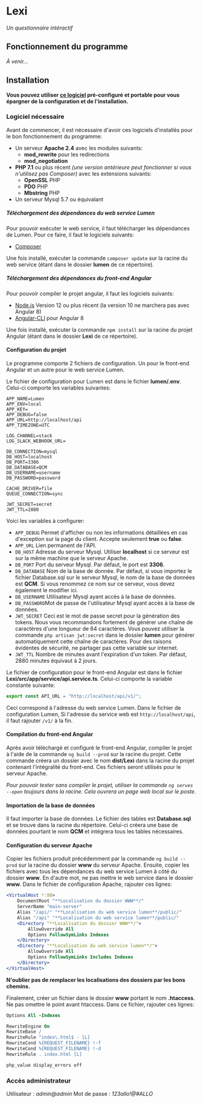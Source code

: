 # Lexi
*Un questionnaire intéractif*

## Fonctionnement du programme
*À venir...*

## Installation
**Vous pouvez utiliser [ce logiciel](https://github.com/jonathanlaberge/Lexi/releases "ce logiciel") pré-configuré et portable pour vous épargner de la configuration et de l'installation.**

### Logiciel nécessaire
Avant de commencer, il est nécessaire d'avoir ces logiciels d'installés pour le bon fonctionnement du programme:
+ Un serveur **Apache 2.4** avec les modules suivants:
  + **mod_rewrite** pour les redirections
  + **mod_negotiation**
+ **PHP 7.1** ou plus récent *(une version antérieure peut fonctionner si vous n'utilisez pas Composer)* avec les extensions suivants:
  + **OpenSSL** PHP
  + **PDO** PHP
  + **Mbstring** PHP
+ Un serveur Mysql 5.7 ou équivalant

##### Téléchargement des dépendances du web service Lumen
Pour pouvoir exécuter le web service, il faut télécharger les dépendances de Lumen. Pour ce faire, il faut le logiciels suivants:
- [Composer](https://getcomposer.org/download/ "Composer") 

Une fois installé, exécuter la commande `composer update` sur la racine du web service (étant dans le dossier **lumen** de ce répertoire).

##### Téléchargement des dépendances du front-end Angular
Pour pouvoir compiler le projet angular, il faut les logiciels suivants:
- [Node.js](https://nodejs.org/en/download/ "Node.js") Version 12 ou plus récent (la version 10 ne marchera pas avec Angular 8)
- [Angular-CLI](https://angular.io/cli "Angular-CLI") pour Angular 8

Une fois installé, exécuter la commande `npm install` sur la racine du projet Angular (étant dans le dossier **Lexi** de ce répertoire).

#### Configuration du projet
Le programme comporte 2 fichiers de configuration. Un pour le front-end Angular et un autre pour le web service Lumen.

Le fichier de configuration pour Lumen est dans le fichier **lumen/.env**. Celui-ci comporte les variables suivantes:

    APP_NAME=Lumen
    APP_ENV=local
    APP_KEY=
    APP_DEBUG=false
    APP_URL=http://localhost/api
    APP_TIMEZONE=UTC
    
    LOG_CHANNEL=stack
    LOG_SLACK_WEBHOOK_URL=
    
    DB_CONNECTION=mysql
    DB_HOST=localhost
    DB_PORT=3306
    DB_DATABASE=QCM
    DB_USERNAME=username
    DB_PASSWORD=password
    
    CACHE_DRIVER=file
    QUEUE_CONNECTION=sync
    
    JWT_SECRET=secret
    JWT_TTL=2880
Voici les variables à configurer:

 - `APP_DEBUG` Permet d'afficher ou non les informations détaillées en cas d'exception sur la page du client. Accepte seulement **true** ou **false**. 
 - `APP_URL` Lien permanent de l'API.
 - `DB_HOST` Adresse du serveur Mysql. Utiliser **localhost** si ce serveur est sur la même machine que le serveur Apache.
 - `DB_PORT` Port du serveur Mysql. Par défaut, le port est **3306**.
 - `DB_DATABASE` Nom de la base de donnée. Par défaut, si vous importez le fichier Database.sql sur le serveur Mysql, le nom de la base de données est **QCM**. Si vous renommez ce nom sur ce serveur, vous devez également le modifier ici.
 - `DB_USERNAME` Utilisateur Mysql ayant accès à la base de données.
 - `DB_PASSWORD`Mot de passe de l'utilisateur Mysql ayant accès à la base de données.
 - `JWT_SECRET` Ceci est le mot de passe secret pour la génération des tokens. Nous vous recommandons fortement de générer une chaîne de caractères d'une longueur de 64 caractères. Vous pouvez utiliser la commande `php artisan jwt:secret` dans le dossier **lumen** pour générer automatiquement cette chaîne de caractères. Pour des raisons évidentes de sécurité, ne partager pas cette variable sur internet.
 - `JWT_TTL` Nombre de minutes avant l'expiration d'un token. Par défaut, 2880 minutes équivaut à 2 jours.

Le fichier de configuration pour le front-end Angular est dans le fichier **Lexi/src/app/service/api.service.ts**. Celui-ci comporte la variable constante suivante:

```ts
export const API_URL = "http://localhost/api/v1/";
```
Ceci correspond à l'adresse du web service Lumen.  Dans le fichier de configuration Lumen,
Si l'adresse du service web est `http://localhost/api`, il faut rajouter `/v1/` à la fin.

#### Compilation du front-end Angular
Après avoir téléchargé et configuré le front-end Angular, compiler le projet à l'aide de la commande `ng build --prod` sur la racine du projet. Cette commande créera un dossier avec le nom **dist/Lexi** dans la racine du projet contenant l'intégralité du front-end. Ces fichiers seront utilisés pour le serveur Apache.

*Pour pouvoir tester sans compiler le projet, utiliser la commande `ng serves --open` toujours dans la racine. Cela ouvrera un page web local sur le poste.*

#### Importation de la base de données

Il faut importer la base de données. Le fichier des tables est **Database.sql** et se trouve dans la racine du répertoire. Celui-ci créera une base de données pourtant le nom **QCM** et intégrera tous les tables nécessaires.

#### Configuration du serveur Apache

Copier les fichiers produit précédemment par la commande `ng build --prod` sur la racine du dossier **www** du serveur Apache. Ensuite, copier les fichiers avec tous les dépendances du web service Lumen à côté du dossier **www**. En d'autre mot, ne pas mettre le web service dans le dossier **www**. Dans le fichier de configuration Apache, rajouter ces lignes:

```apache
<VirtualHost *:80>
	DocumentRoot "**Localisation du dossier WWW**/"
	ServerName "main-server"
	Alias "/api/" "**Localisation du web service lumen**/public/"
	Alias "/api" "**Localisation du web service lumen**/public/"
	<Directory "**Localisation du dossier WWW**/">
		AllowOverride All
		Options FollowSymLinks Indexes	
	</Directory>
	<Directory "**Localisation du web service lumen**/">
		AllowOverride All
		Options FollowSymLinks Includes Indexes 
	</Directory>
</VirtualHost>
```
**N'oublier pas de remplacer les localisations des dossiers par les bons chemins.**

Finalement, créer un fichier dans le dossier **www** portant le nom **.htaccess**. Ne pas omettre le point avant htaccess. Dans ce fichier, rajouter ces lignes:
```apache
Options All -Indexes

RewriteEngine On
RewriteBase /
RewriteRule ^index\.html$ - [L]
RewriteCond %{REQUEST_FILENAME} !-f
RewriteCond %{REQUEST_FILENAME} !-d
RewriteRule . index.html [L]

php_value display_errors off
```

### Accès administrateur
Utilisateur : *admin@admin*
Mot de passe : *123allo!@#ALLO*
